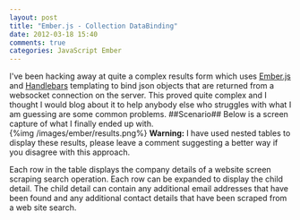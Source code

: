```yaml
---
layout: post
title: "Ember.js - Collection DataBinding"
date: 2012-03-18 15:40
comments: true
categories: JavaScript Ember
---
```

I've been hacking away at quite a complex results form which uses <a href="http://emberjs.com/">Ember.js</a> and <a href="http://www.handlebarsjs.com">Handlebars</a> templating to bind json objects that are returned from a websocket connection on the server.  This proved quite complex and I thought I would blog about it to help anybody else who struggles with what I am guessing are some common problems.
##Scenario##
Below is a screen capture of what I finally ended up with.  
{%img /images/ember/results.png%}
**Warning:** I have used nested tables to display these results, please leave a comment suggesting a better way if you disagree with this approach.

Each row in the table displays the company details of a website screen scraping search operation.  Each row can be expanded to display the child detail.  The child detail can contain any additional email addresses that have been found and any additional contact details that have been scraped from a web site search.